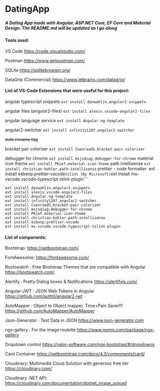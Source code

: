 # DatingApp 

##### A Dating App made with Angular, ASP.NET Core, EF Core and Material Design. The README.md will be updated as I go along


#### Tools used:
VS Code
https://code.visualstudio.com/

Postman
https://www.getpostman.com/

SQLite
https://sqlitebrowser.org/

DataGrip (Commercial)
https://www.jetbrains.com/datagrip/


#### List of VS-Code Extensions that were useful for this project:

angular typescript snippets
```ext install danwahlin.angular2-snippets```

angular files (angular2-files)
```ext install alexiv.vscode-angular2-files```

angular language service
```ext install Angular.ng-template```

angular2-switcher
```ext install infinity1207.angular2-switcher```

~~auto rename tag~~

bracket pair colorizer
```ext install CoenraadS.bracket-pair-colorizer```

debugger for chrome
```ext install msjsdiag.debugger-for-chrome```
material icon theme
```ext install PKief.material-icon-theme```
path intellisense
```ext install christian-kohler.path-intellisense```
prettier - code formatter```
```ext install esbenp.prettier-vscode```
tslint (By Microsoft)
```ext install ms-vscode.vscode-typescript-tslint-plugin```

```
ext install danwahlin.angular2-snippets
ext install alexiv.vscode-angular2-files
ext install Angular.ng-template
ext install infinity1207.angular2-switcher
ext install CoenraadS.bracket-pair-colorizer
ext install msjsdiag.debugger-for-chrome
ext install PKief.material-icon-theme
ext install christian-kohler.path-intellisense
ext install esbenp.prettier-vscode
ext install ms-vscode.vscode-typescript-tslint-plugin
```


#### List of components:

Bootstrap:
https://getbootstrap.com/

FontAwesome:
https://fontawesome.com/

Bootswatch : Free Bootstrap Themes that are compatible with Angular 
https://bootswatch.com/ 

Alertify : Pretty Dialog boxes & Notifications
https://alertifyjs.com/

Angular-JWT : JSON Web Tokens in Angular
https://github.com/auth0/angular2-jwt

AutoMapper : Object to Object mapper. Time+Pain Saver!!!
https://github.com/AutoMapper/AutoMapper

Json-Generator : Test Data in JSON 
https://www.json-generator.com 

ngx-gallery : For the image roulette
https://www.npmjs.com/package/ngx-gallery

Dropdown control 
https://valor-software.com/ngx-bootstrap/#/dropdowns

Card Container
https://getbootstrap.com/docs/4.3/components/card/

Cloudinary: Multimedia Cloud Solution with generous free tier
https://cloudinary.com/

Cloudinary .NET API:
https://cloudinary.com/documentation/dotnet_image_upload
